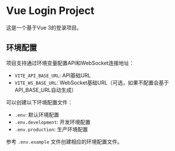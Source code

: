 # Vue Login Project

这是一个基于Vue 3的登录项目。

## 环境配置

项目支持通过环境变量配置API和WebSocket连接地址：

- `VITE_API_BASE_URL`: API基础URL
- `VITE_WS_BASE_URL`: WebSocket基础URL（可选，如果不配置会基于API_BASE_URL自动生成）

可以创建以下环境配置文件：
- `.env`: 默认环境配置
- `.env.development`: 开发环境配置
- `.env.production`: 生产环境配置

参考 `.env.example` 文件创建相应的环境配置文件。
